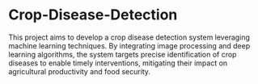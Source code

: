 # Crop-Disease-Detection
This project aims to develop a crop disease detection system leveraging machine learning techniques. By integrating image processing and deep learning algorithms, the system targets precise identification of crop diseases to enable timely interventions, mitigating their impact on agricultural productivity and food security.
